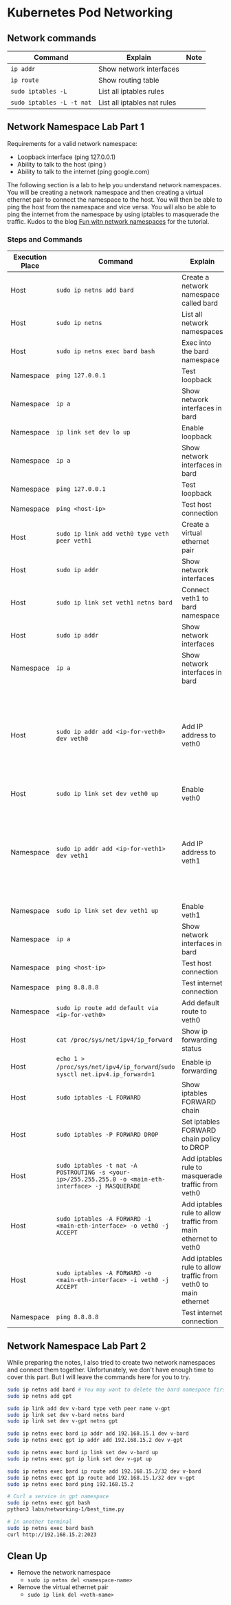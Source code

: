 # Kubernetes Pod Networking

## Network commands
| Command | Explain | Note |
| ------- | ------- | ---- |
| `ip addr` | Show network interfaces |  |
| `ip route` | Show routing table |  |
| `sudo iptables -L` | List all iptables rules |  |
| `sudo iptables -L -t nat` | List all iptables nat rules |  |

## Network Namespace Lab Part 1

Requirements for a valid network namespace:
- Loopback interface (ping 127.0.0.1)
- Ability to talk to the host (ping <host-ip>)
- Ability to talk to the internet (ping google.com)

The following section is a lab to help you understand network namespaces. You will be creating a network namespace and then creating a virtual ethernet pair to connect the namespace to the host. You will then be able to ping the host from the namespace and vice versa. You will also be able to ping the internet from the namespace by using iptables to masquerade the traffic. Kudos to the blog [Fun witn network namespaces](https://www.gilesthomas.com/2021/03/fun-with-network-namespaces) for the tutorial.

### Steps and Commands
| Execution Place | Command | Explain | Note | Expected Result |
| --------------- | ------- | ------- | ---- | --------------- |
| Host | `sudo ip netns add bard` | Create a network namespace called bard |  | Success |
| Host | `sudo ip netns` | List all network namespaces |  | bard |
| Host | `sudo ip netns exec bard bash` | Exec into the bard namespace |  | Success |
| Namespace | `ping 127.0.0.1` | Test loopback |  | Fail |
| Namespace | `ip a` | Show network interfaces in bard |  | Success |
| Namespace | `ip link set dev lo up` | Enable loopback |  | Success |
| Namespace | `ip a` | Show network interfaces in bard |  | Success |
| Namespace | `ping 127.0.0.1` | Test loopback |  | Success |
| Namespace | `ping <host-ip>` | Test host connection |  | Fail |
| Host | `sudo ip link add veth0 type veth peer veth1` | Create a virtual ethernet pair |  | Success |
| Host | `sudo ip addr` | Show network interfaces |  | Success |
| Host | `sudo ip link set veth1 netns bard` | Connect veth1 to bard namespace |  | Success |
| Host | `sudo ip addr` | Show network interfaces |  | Success |
| Namespace | `ip a` | Show network interfaces in bard |  | Success |
| Host | `sudo ip addr add <ip-for-veth0> dev veth0` | Add IP address to veth0 | The ip address you choose must under the same network with host. | Success |
| Host | `sudo ip link set dev veth0 up` | Enable veth0 |  | Success |
| Namespace | `sudo ip addr add <ip-for-veth1> dev veth1` | Add IP address to veth1 | The ip address you choose must under the same network with host. | Success |
| Namespace | `sudo ip link set dev veth1 up` | Enable veth1 |  | Success |
| Namespace | `ip a` | Show network interfaces in bard |  | Success |
| Namespace | `ping <host-ip>` | Test host connection |  | Success |
| Namespace | `ping 8.8.8.8` | Test internet connection |  | Fail |
| Namespace | `sudo ip route add default via <ip-for-veth0>` | Add default route to veth0 |  | Success |
| Host | `cat /proc/sys/net/ipv4/ip_forward` | Show ip forwarding status |  | Either 0 or 1 |
| Host | `echo 1 > /proc/sys/net/ipv4/ip_forward`/`sudo sysctl net.ipv4.ip_forward=1` | Enable ip forwarding |  | Success |
| Host | `sudo iptables -L FORWARD` | Show iptables FORWARD chain |  | Success |
| Host | `sudo iptables -P FORWARD DROP` | Set iptables FORWARD chain policy to DROP |  | Success |
| Host | `sudo iptables -t nat -A POSTROUTING -s <your-ip>/255.255.255.0 -o <main-eth-interface> -j MASQUERADE` | Add iptables rule to masquerade traffic from veth0 |  | Success |
| Host | `sudo iptables -A FORWARD -i <main-eth-interface> -o veth0 -j ACCEPT` | Add iptables rule to allow traffic from main ethernet to veth0 |  | Success |
| Host | `sudo iptables -A FORWARD -o <main-eth-interface> -i veth0 -j ACCEPT` | Add iptables rule to allow traffic from veth0 to main ethernet |  | Success |
| Namespace | `ping 8.8.8.8` | Test internet connection |  | Success |

## Network Namespace Lab Part 2

While preparing the notes, I also tried to create two network namespaces and connect them together. Unfortunately, we don't have enough time to cover this part. But I will leave the commands here for you to try.

```bash
sudo ip netns add bard # You may want to delete the bard namespace first if you have created it before
sudo ip netns add gpt

sudo ip link add dev v-bard type veth peer name v-gpt
sudo ip link set dev v-bard netns bard
sudo ip link set dev v-gpt netns gpt

sudo ip netns exec bard ip addr add 192.168.15.1 dev v-bard
sudo ip netns exec gpt ip addr add 192.168.15.2 dev v-gpt

sudo ip netns exec bard ip link set dev v-bard up
sudo ip netns exec gpt ip link set dev v-gpt up

sudo ip netns exec bard ip route add 192.168.15.2/32 dev v-bard
sudo ip netns exec gpt ip route add 192.168.15.1/32 dev v-gpt
sudo ip netns exec bard ping 192.168.15.2

# Curl a service in gpt namespace
sudo ip netns exec gpt bash
python3 labs/networking-1/best_time.py

# In another terminal
sudo ip netns exec bard bash
curl http://192.168.15.2:2023
```

## Clean Up
- Remove the network namespace
  - `sudo ip netns del <namespace-name>`
- Remove the virtual ethernet pair
  - `sudo ip link del <veth-name>`
